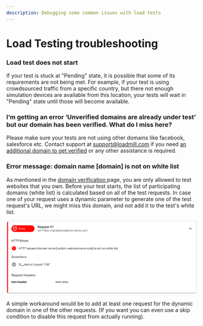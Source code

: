 ```yaml
---
description: Debugging some common issues with load tests
---
```


# Load Testing troubleshooting

### Load test does not start

If your test is stuck at "Pending" state, it is possible that some of its requirements are not being met. For example, if your test is using crowdsourced traffic from a specific country, but there not enough simulation devices are available from this location, your tests will wait in "Pending" state until those will become available. 

### **I’m getting an error ‘Unverified domains are already under test’ but our domain has been verified. What do I miss here?**

Please make sure your tests are not using other domains like facebook, salesforce etc. Contact support at [support@loadmill.com](mailto:support@loadmill.com) if you need [an additional domain to get verified](https://docs.loadmill.com/load-testing/setup/domain-verification) or any other assistance is required.

### **Error message: domain name \[domain\] is not on white list**

As mentioned in the [domain verification ](../getting-started/setup/domain-verification.md)page, you are only allowed to test websites that you own. Before your test starts, the list of participating domains \(white list\) is calculated based on all of the test requests. In case one of your request uses a dynamic parameter to generate one of the test request's URL, we might miss this domain, and not add it to the test's white list.

![HTTP request domain name \[random-website-name.com\] is not on white list](../.gitbook/assets/image%20%2817%29.png)

A simple workaround would be to add at least one request for the dynamic domain in one of the other requests. \(If you want you can even use a skip condition to disable this request from actually running\).

